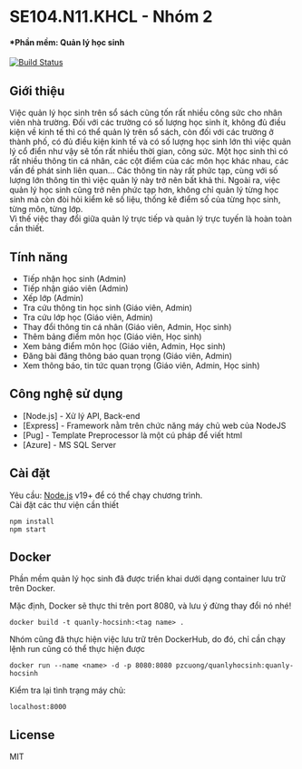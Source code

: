 # SE104.N11.KHCL - Nhóm 2
#### [](https://github.com/pzcuong/QuanLyHocSinh/tree/master#ph%E1%BA%A7n-m%E1%BB%81m-qu%E1%BA%A3n-l%C3%BD-h%E1%BB%8Dc-sinh)*Phần mềm: Quản lý học sinh
[![Build Status](https://camo.githubusercontent.com/c29bc856325cd819f5a3bb6536b7982f04a161e656de066c4c970e0079c14ff5/68747470733a2f2f7472617669732d63692e6f72672f6a6f656d6363616e6e2f64696c6c696e6765722e7376673f6272616e63683d6d6173746572)](https://travis-ci.org/joemccann/dillinger)

## [](https://github.com/pzcuong/QuanLyHocSinh/tree/master#gi%E1%BB%9Bi-thi%E1%BB%87u)Giới thiệu

Việc quản lý học sinh trên sổ sách cũng tốn rất nhiều công sức cho nhân viên nhà trường. Đối với các trường có số lượng học sinh ít, không đủ điều kiện về kinh tế thì có thể quản lý trên sổ sách, còn đối với các trường ở thành phố, có đủ điều kiện kinh tế và có số lượng học sinh lớn thì việc quản lý cổ điển như vậy sẽ tốn rất nhiều thời gian, công sức. Một học sinh thì có rất nhiều thông tin cá nhân, các cột điểm của các môn học khác nhau, các vấn đề phát sinh liên quan… Các thông tin này rất phức tạp, cùng với số lượng lớn thông tin thì việc quản lý này trở nên bất khả thi. Ngoài ra, việc quản lý học sinh cũng trở nên phức tạp hơn, không chỉ quản lý từng học sinh mà còn đòi hỏi kiểm kê số liệu, thống kê điểm số của từng học sinh, từng môn, từng lớp.  
Vì thế việc thay đổi giữa quản lý trực tiếp và quản lý trực tuyến là hoàn toàn cần thiết.

## [](https://github.com/pzcuong/QuanLyHocSinh/tree/master#t%C3%ADnh-n%C4%83ng)Tính năng

-   Tiếp nhận học sinh (Admin)
-   Tiếp nhận giáo viên (Admin)
-   Xếp lớp (Admin)
-   Tra cứu thông tin học sinh (Giáo viên, Admin)
-   Tra cứu lớp học (Giáo viên, Admin)
-   Thay đổi thông tin cá nhân (Giáo viên, Admin, Học sinh)
-   Thêm bảng điểm môn học (Giáo viên, Học sinh)
-   Xem bảng điểm môn học (Giáo viên, Admin, Học sinh)
-   Đăng bài đăng thông báo quan trọng (Giáo viên, Admin)
-   Xem thông báo, tin tức quan trọng (Giáo viên, Admin, Học sinh)

## [](https://github.com/pzcuong/QuanLyHocSinh/tree/master#c%C3%B4ng-ngh%E1%BB%87-s%E1%BB%AD-d%E1%BB%A5ng)Công nghệ sử dụng

-   [Node.js] - Xử lý API, Back-end
-   [Express] - Framework nằm trên chức năng máy chủ web của NodeJS
-   [Pug] - Template Preprocessor là một cú pháp để viết html
-   [Azure] - MS SQL Server

## [](https://github.com/pzcuong/QuanLyHocSinh/tree/master#c%C3%A0i-%C4%91%E1%BA%B7t)Cài đặt

Yêu cầu:  [Node.js](https://nodejs.org/)  v19+ để có thể chạy chương trình.  
Cài đặt các thư viện cần thiết

```
npm install
npm start
```

## [](https://github.com/pzcuong/QuanLyHocSinh/tree/master#docker)Docker

Phần mềm quản lý học sinh đã được triển khai dưới dạng container lưu trữ trên Docker.

Mặc định, Docker sẽ thực thi trên port 8080, và lưu ý đừng thay đổi nó nhé!

```
docker build -t quanly-hocsinh:<tag name> .
```

Nhóm cũng đã thực hiện việc lưu trữ trên DockerHub, do đó, chỉ cần chạy lệnh run cũng có thể thực hiện được

```
docker run --name <name> -d -p 8080:8080 pzcuong/quanlyhocsinh:quanly-hocsinh
```

Kiểm tra lại tình trạng máy chủ:

```
localhost:8000
```

## [](https://github.com/pzcuong/QuanLyHocSinh/tree/master#license)License

MIT
